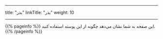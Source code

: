 
---
title: "بذر"
linkTitle: "بذر"
weight: 10

---

{{% pageinfo %}}
این صفحه به شما نشان می‌دهد چگونه از این پوسته استفاده کنید.
{{% /pageinfo %}}
